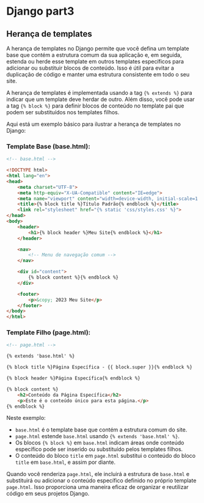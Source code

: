 # Django part3

## Herança de templates

A herança de templates no Django permite que você defina um template base que contém a estrutura comum da sua aplicação e, em seguida, estenda ou herde esse template em outros templates específicos para adicionar ou substituir blocos de conteúdo. Isso é útil para evitar a duplicação de código e manter uma estrutura consistente em todo o seu site.

A herança de templates é implementada usando a tag `{% extends %}` para indicar que um template deve herdar de outro. Além disso, você pode usar a tag `{% block %}` para definir blocos de conteúdo no template pai que podem ser substituídos nos templates filhos.

Aqui está um exemplo básico para ilustrar a herança de templates no Django:

### Template Base (base.html):

```html
<!-- base.html -->

<!DOCTYPE html>
<html lang="en">
<head>
    <meta charset="UTF-8">
    <meta http-equiv="X-UA-Compatible" content="IE=edge">
    <meta name="viewport" content="width=device-width, initial-scale=1.0">
    <title>{% block title %}Título Padrão{% endblock %}</title>
    <link rel="stylesheet" href="{% static 'css/styles.css' %}">
</head>
<body>
    <header>
        <h1>{% block header %}Meu Site{% endblock %}</h1>
    </header>

    <nav>
        <!-- Menu de navegação comum -->
    </nav>

    <div id="content">
        {% block content %}{% endblock %}
    </div>

    <footer>
        <p>&copy; 2023 Meu Site</p>
    </footer>
</body>
</html>
```

### Template Filho (page.html):

```html
<!-- page.html -->

{% extends 'base.html' %}

{% block title %}Página Específica - {{ block.super }}{% endblock %}

{% block header %}Página Específica{% endblock %}

{% block content %}
    <h2>Conteúdo da Página Específica</h2>
    <p>Este é o conteúdo único para esta página.</p>
{% endblock %}
```

Neste exemplo:

- `base.html` é o template base que contém a estrutura comum do site.
- `page.html` estende `base.html` usando `{% extends 'base.html' %}`.
- Os blocos `{% block %}` em `base.html` indicam áreas onde conteúdo específico pode ser inserido ou substituído pelos templates filhos.
- O conteúdo do bloco `title` em `page.html` substitui o conteúdo do bloco `title` em `base.html`, e assim por diante.

Quando você renderiza `page.html`, ele incluirá a estrutura de `base.html` e substituirá ou adicionar o conteúdo específico definido no próprio template `page.html`. Isso proporciona uma maneira eficaz de organizar e reutilizar código em seus projetos Django.
